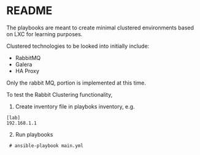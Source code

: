 # README

The playbooks are meant to create minimal clustered environments based on LXC for learning purposes.

Clustered technologies to be looked into initially include:
- RabbitMQ
- Galera
- HA Proxy

Only the rabbit MQ, portion is implemented at this time.

To test the Rabbit Clustering functionality,

1. Create inventory file in playboks inventory, e.g.

```
[lab]
192.168.1.1
```

2) Run playbooks

```
 # ansible-playbook main.yml 
```
